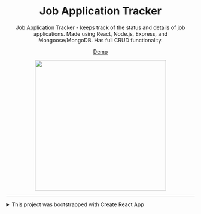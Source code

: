 <div align="center">

# Job Application Tracker

Job Application Tracker -  keeps track of the status and details of job applications. Made using React, Node.js, Express, and Mongoose/MongoDB. Has full CRUD functionality. 

</div>

<div align="center">

[Demo](https://jobapptracker.netlify.app/)

</div>

<p align="center">
<!-- <a target="_blank" rel="noopener noreferrer" href="https://user-images.githubusercontent.com/55470100/121635808-e3a16180-ca54-11eb-8124-e4eff4d22942.png">
<img width="350px" src="https://user-images.githubusercontent.com/55470100/121635808-e3a16180-ca54-11eb-8124-e4eff4d22942.png" style="max-width:100%;">
</a> -->

<!-- <a target="_blank" rel="noopener noreferer" href="https://user-images.githubusercontent.com/55470100/121636356-ccaf3f00-ca55-11eb-9a0e-bebbe0416dfa.png">
<img width="350px" src="https://user-images.githubusercontent.com/55470100/121636356-ccaf3f00-ca55-11eb-9a0e-bebbe0416dfa.png" style="max-width:100%;">
</a> -->

<a target="_blank" rel="noopener noreferer" href="https://user-images.githubusercontent.com/55470100/121636021-4692f880-ca55-11eb-872b-d2d90f67e0d5.png">
<img width="350px" src="https://user-images.githubusercontent.com/55470100/121636021-4692f880-ca55-11eb-872b-d2d90f67e0d5.png" style="max-width:100%;">
</a>

<!-- <a target="_blank" rel="noopener noreferer" href="https://user-images.githubusercontent.com/55470100/121636123-6c200200-ca55-11eb-9b0f-5164421448a3.png">
<img width="350px" src="https://user-images.githubusercontent.com/55470100/121636123-6c200200-ca55-11eb-9b0f-5164421448a3.png" style="max-width:100%;">
</a> -->
</p>

---

<details><summary>This project was bootstrapped with Create React App</summary>
# Getting Started with Create React App

This project was bootstrapped with [Create React App](https://github.com/facebook/create-react-app).

## Available Scripts

In the project directory, you can run:

### `yarn start`

Runs the app in the development mode.\
Open [http://localhost:3000](http://localhost:3000) to view it in the browser.

The page will reload if you make edits.\
You will also see any lint errors in the console.

### `yarn test`

Launches the test runner in the interactive watch mode.\
See the section about [running tests](https://facebook.github.io/create-react-app/docs/running-tests) for more information.

### `yarn build`

Builds the app for production to the `build` folder.\
It correctly bundles React in production mode and optimizes the build for the best performance.

The build is minified and the filenames include the hashes.\
Your app is ready to be deployed!

See the section about [deployment](https://facebook.github.io/create-react-app/docs/deployment) for more information.

### `yarn eject`

**Note: this is a one-way operation. Once you `eject`, you can’t go back!**

If you aren’t satisfied with the build tool and configuration choices, you can `eject` at any time. This command will remove the single build dependency from your project.

Instead, it will copy all the configuration files and the transitive dependencies (webpack, Babel, ESLint, etc) right into your project so you have full control over them. All of the commands except `eject` will still work, but they will point to the copied scripts so you can tweak them. At this point you’re on your own.

You don’t have to ever use `eject`. The curated feature set is suitable for small and middle deployments, and you shouldn’t feel obligated to use this feature. However we understand that this tool wouldn’t be useful if you couldn’t customize it when you are ready for it.

## Learn More

You can learn more in the [Create React App documentation](https://facebook.github.io/create-react-app/docs/getting-started).

To learn React, check out the [React documentation](https://reactjs.org/).

### Code Splitting

This section has moved here: [https://facebook.github.io/create-react-app/docs/code-splitting](https://facebook.github.io/create-react-app/docs/code-splitting)

### Analyzing the Bundle Size

This section has moved here: [https://facebook.github.io/create-react-app/docs/analyzing-the-bundle-size](https://facebook.github.io/create-react-app/docs/analyzing-the-bundle-size)

### Making a Progressive Web App

This section has moved here: [https://facebook.github.io/create-react-app/docs/making-a-progressive-web-app](https://facebook.github.io/create-react-app/docs/making-a-progressive-web-app)

### Advanced Configuration

This section has moved here: [https://facebook.github.io/create-react-app/docs/advanced-configuration](https://facebook.github.io/create-react-app/docs/advanced-configuration)

### Deployment

This section has moved here: [https://facebook.github.io/create-react-app/docs/deployment](https://facebook.github.io/create-react-app/docs/deployment)

### `yarn build` fails to minify

This section has moved here: [https://facebook.github.io/create-react-app/docs/troubleshooting#npm-run-build-fails-to-minify](https://facebook.github.io/create-react-app/docs/troubleshooting#npm-run-build-fails-to-minify)

</details>
